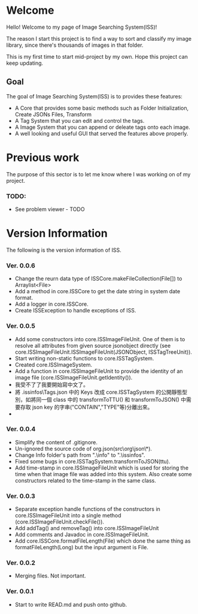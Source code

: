 # Welcome
Hello! Welcome to my page of Image Searching System(ISS)!

The reason I start this project is to find a way to sort and classify my image library, since there's thousands of images in that folder.

This is my first time to start mid-project by my own. Hope this project can keep updating.

## Goal
The goal of Image Searching System(ISS) is to provides these features:

* A Core that provides some basic methods such as Folder Initialization, Create JSONs Files, Transform 
* A Tag System that you can edit and control the tags.
* A Image System that you can append or deleate tags onto each image.
* A well looking and useful GUI that served the features above properly.

# Previous work
The purpose of this sector is to let me know where I was working on of my project.
### TODO:
* See problem viewer - TODO

# Version Information

The following is the version information of ISS.

### Ver. 0.0.6
* Change the reurn data type of ISSCore.makeFileCollection(File[]) to Arraylist\<File\>
* Add a method in core.ISSCore to get the date string in system date format.
* Add a logger in core.ISSCore.
* Create ISSException to handle exceptions of ISS.


### Ver. 0.0.5
* Add some constructors into core.ISSImageFileUnit. One of them is to resolve all attributes from given source jsonobject directly (see core.ISSImageFileUnit.ISSImageFileUnit(JSONObject, ISSTagTreeUnit)).
* Start writing non-static functions to core.ISSTagSystem.
* Created core.ISSImageSystem.
* Add a function in core.ISSImageFileUnit to provide the identity of an image file (core.ISSImageFileUnit.getIdentity()).
* 我受不了了我要開始寫中文了。
* 將 .issinfos\Tags.json 中的 Keys 改成 core.ISSTagSystem 的公開靜態型別，如將同一個 class 中的 transformToTTU() 和 transformToJSON() 中需要存取 json key 的字串("CONTAIN","TYPE"等)分離出來。
* 

### Ver. 0.0.4
* Simplify the content of .gitignore.
* Un-ignored the source code of org.json(src\org\json\\*).
* Change Info folder's path from ".\info" to ".\issinfos".
* Fixed some bugs in core.ISSTagSystem.transformToJSON(ttu).
* Add time-stamp in core.ISSImageFileUnit which is used for storing the time when that image file was added into this system. Also create some constructors related to the time-stamp in the same class.


### Ver. 0.0.3
* Separate exception handle functions of the constructors in core.ISSImageFileUnit into a single method (core.ISSImageFileUnit.checkFile()).
* Add addTag() and removeTag() into core.ISSImageFileUnit
* Add comments and Javadoc in core.ISSImageFileUnit.
* Add core.ISSCore.formatFileLength(File) which done the same thing as formatFileLength(Long) but the input argument is File.


### Ver. 0.0.2
* Merging files. Not important.

### Ver. 0.0.1
* Start to write READ.md and push onto github.
